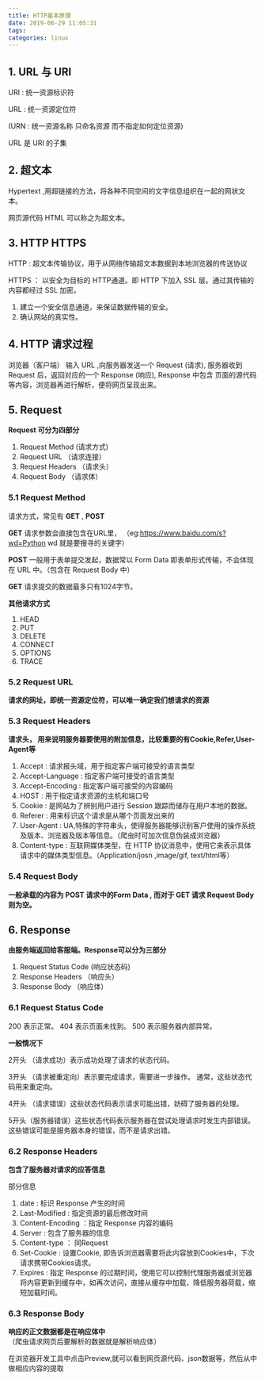 ```yaml
---
title: HTTP基本原理
date: 2019-06-29 11:05:31
tags:
categories: linux
---
```

## 1. URL 与 URI
URI : 统一资源标识符

URL : 统一资源定位符

(URN : 统一资源名称  只命名资源 而不指定如何定位资源)

URL 是 URI 的子集 


## 2. 超文本
Hypertext ,用超链接的方法，将各种不同空间的文字信息组织在一起的网状文本。

网页源代码 HTML 可以称之为超文本。 

## 3. HTTP HTTPS
HTTP : 超文本传输协议，用于从网络传输超文本数据到本地浏览器的传送协议

HTTPS ： 以安全为目标的 HTTP通道。即 HTTP 下加入 SSL 层。通过其传输的内容都经过 SSL 加密。
1. 建立一个安全信息通道，来保证数据传输的安全。 
2. 确认网站的真实性。

## 4. HTTP 请求过程
浏览器（客户端） 输入 URL ,向服务器发送一个 Request (请求), 服务器收到 Request 后，返回对应的一个 Response (响应), Response 中包含
页面的源代码等内容，浏览器再进行解析，便将网页呈现出来。

## 5. Request 
**Request 可分为四部分**
1. Request Method (请求方式)
2. Request URL （请求连接）
3. Request Headers （请求头）
4. Request Body （请求体）

### 5.1 Request Method
请求方式，常见有 **GET** , **POST**

**GET** 请求参数会直接包含在URL里， （eg:https://www.baidu.com/s?wd=Python wd 就是要搜寻的关键字）

**POST** 一般用于表单提交发起，数据常以 Form Data 即表单形式传输，不会体现在 URL 中。（包含在 Request Body 中）

**GET** 请求提交的数据最多只有1024字节。

**其他请求方式**

1. HEAD
2. PUT
3. DELETE
4. CONNECT
5. OPTIONS
6. TRACE

### 5.2 Request URL

**请求的网址，即统一资源定位符，可以唯一确定我们想请求的资源**

### 5.3 Request Headers
 
**请求头， 用来说明服务器要使用的附加信息，比较重要的有Cookie,Refer,User-Agent等**

1. Accept : 请求报头域，用于指定客户端可接受的语言类型
2. Accept-Language : 指定客户端可接受的语言类型
3. Accept-Encoding : 指定客户端可接受的内容编码
4. HOST : 用于指定请求资源的主机和端口号
5. Cookie : 是网站为了辨别用户进行 Session 跟踪而储存在用户本地的数据。
6. Referer : 用来标识这个请求是从哪个页面发出来的
7. User-Agent : UA,特殊的字符串头，使得服务器能够识别客户使用的操作系统及版本、浏览器及版本等信息。（爬虫时可加次信息伪装成浏览器）
8. Content-type : 互联网媒体类型，在 HTTP 协议消息中，使用它来表示具体请求中的媒体类型信息。（Application/josn ,image/gif, text/html等）

### 5.4 Request Body 

**一般承载的内容为 POST 请求中的Form Data , 而对于 GET 请求  Request Body 则为空。**


## 6. Response 

**由服务端返回给客服端。Response可以分为三部分**

1. Request Status Code (响应状态码)
2. Response Headers （响应头）
3. Response Body （响应体）

### 6.1 Request Status Code
200 表示正常。 404 表示页面未找到。 500 表示服务器内部异常。

**一般情况下**

2开头 （请求成功）表示成功处理了请求的状态代码。

3开头 （请求被重定向）表示要完成请求，需要进一步操作。 通常，这些状态代码用来重定向。

4开头 （请求错误）这些状态代码表示请求可能出错，妨碍了服务器的处理。

5开头（服务器错误）这些状态代码表示服务器在尝试处理请求时发生内部错误。 这些错误可能是服务器本身的错误，而不是请求出错。

### 6.2 Response Headers
**包含了服务器对请求的应答信息**

部分信息

1. date : 标识 Response 产生的时间
2. Last-Modified : 指定资源的最后修改时间
3. Content-Encoding ：指定 Response 内容的编码
4. Server : 包含了服务器的信息
5. Content-type ： 同Request
6. Set-Cookie : 设置Cookie, 即告诉浏览器需要将此内容放到Cookies中，下次请求携带Cookies请求。
7. Expires : 指定 Response 的过期时间，使用它可以控制代理服务器或浏览器将内容更新到缓存中，如再次访问，直接从缓存中加载，降低服务器荷载，缩短加载时间。



### 6.3 Response Body

**响应的正文数据都是在响应体中**
（爬虫请求网页后要解析的数据就是解析响应体）

在浏览器开发工具中点击Preview,就可以看到网页源代码、json数据等，然后从中做相应内容的提取






